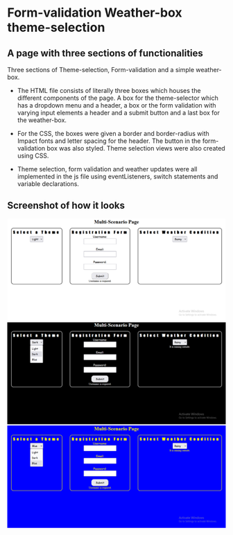 # Form-validation Weather-box theme-selection

## A page with three sections of functionalities

Three sections of Theme-selection, Form-validation and a simple weather-box.

* The HTML file consists of literally three boxes which houses the different components of the page. A box for the theme-selector which has a dropdown menu and a header, a box or the form validation with varying input elements a header and a submit button and a last box for the weather-box.

* For the CSS, the boxes were given a border and border-radius with Impact fonts and letter spacing for the header. The button in the form-validation box was also styled. Theme selection views were also created using CSS.

* Theme selection, form validation and weather updates were all implemented in the js file using eventListeners, switch statements and variable declarations.

## Screenshot of how it looks

<img src="screenshot/Screenshot (130).png" alt="project-screen">
<img src="screenshot/Screenshot (131).png" alt="project-screen">
<img src="screenshot/Screenshot (132).png" alt="project-screen">
